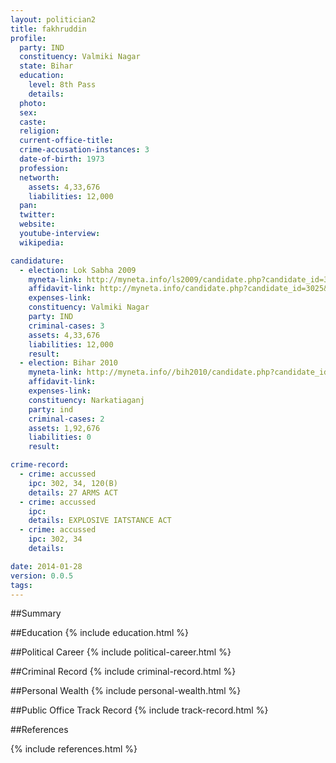 ```yaml
---
layout: politician2
title: fakhruddin
profile: 
  party: IND
  constituency: Valmiki Nagar
  state: Bihar
  education: 
    level: 8th Pass
    details: 
  photo: 
  sex: 
  caste: 
  religion: 
  current-office-title: 
  crime-accusation-instances: 3
  date-of-birth: 1973
  profession: 
  networth: 
    assets: 4,33,676
    liabilities: 12,000
  pan: 
  twitter: 
  website: 
  youtube-interview: 
  wikipedia: 

candidature: 
  - election: Lok Sabha 2009
    myneta-link: http://myneta.info/ls2009/candidate.php?candidate_id=3025
    affidavit-link: http://myneta.info/candidate.php?candidate_id=3025&scan=original
    expenses-link: 
    constituency: Valmiki Nagar 
    party: IND
    criminal-cases: 3
    assets: 4,33,676
    liabilities: 12,000
    result:  
  - election: Bihar 2010
    myneta-link: http://myneta.info//bih2010/candidate.php?candidate_id=2785
    affidavit-link: 
    expenses-link: 
    constituency: Narkatiaganj 
    party: ind
    criminal-cases: 2
    assets: 1,92,676
    liabilities: 0
    result:  

crime-record: 
  - crime: accussed
    ipc: 302, 34, 120(B)
    details: 27 ARMS ACT 
  - crime: accussed
    ipc: 
    details: EXPLOSIVE IATSTANCE ACT 
  - crime: accussed
    ipc: 302, 34
    details:  

date: 2014-01-28
version: 0.0.5
tags: 
---
```

##Summary


##Education
{% include education.html %}


##Political Career
{% include political-career.html %}


##Criminal Record
{% include criminal-record.html %}


##Personal Wealth
{% include personal-wealth.html %}


##Public Office Track Record
{% include track-record.html %}


##References


{% include references.html %}